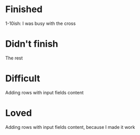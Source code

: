 # Finished
1-10ish: I was busy with the cross

# Didn't finish
The rest

# Difficult
Adding rows with input fields content

# Loved
Adding rows with input fields content, because I made it work

